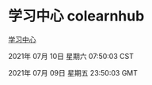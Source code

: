 # 学习中心 colearnhub
[学习中心](http://59.174.26.185:56308/colearnhub/)

2021年 07月 10日 星期六 07:50:03 CST

2021年 07月 09日 星期五 23:50:03 GMT
